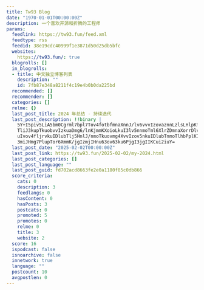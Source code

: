 ```yaml
---
title: Tw93 Blog
date: "1970-01-01T00:00:00Z"
description: 一个喜欢开源和折腾的工程师
params:
  feedlink: https://tw93.fun/feed.xml
  feedtype: rss
  feedid: 38e19cdc40999f1e3871d50d25db5bfc
  websites:
    https://tw93.fun/: true
  blogrolls: []
  in_blogrolls:
  - title: 中文独立博客列表
    description: ""
    id: 7fb87e348a8211f4c19e4b0b0da225bd
  recommended: []
  recommender: []
  categories: []
  relme: {}
  last_post_title: 2024 年总结 - 持续迭代
  last_post_description: !!binary |
    5Y+I5piv5LiA5bm0Cgrml7bpl7Tov4fotbfmnaXnnJ/lv6vvvIzovaznnLzlsLHlpKflub
    TliJ3kupTkuobvvIzkuaDmg6/lnKjmmKXoioLkuI3lv5nnmoTml6XlrZDmnaXorrDlvZXk
    uIvov4fljrvkuIDlubTlj5HnlJ/nmoTkuovmg4XvvIzov5nkuIDlubTnmoTlhbPplK7or4
    3miJHmg7PlupTor6XmmK/jgIzmjIHnu63ov63ku6PjgI3jgIIKCui2iuY=
  last_post_date: "2025-02-02T00:00:00Z"
  last_post_link: https://tw93.fun/2025-02-02/my-2024.html
  last_post_categories: []
  last_post_language: ""
  last_post_guid: fd702acd8663fe2e0a1180f85c0db866
  score_criteria:
    cats: 0
    description: 3
    feedlangs: 0
    hasContent: 0
    hasPosts: 3
    postcats: 0
    promoted: 5
    promotes: 0
    relme: 0
    title: 3
    website: 2
  score: 16
  ispodcast: false
  isnoarchive: false
  innetwork: true
  language: ""
  postcount: 10
  avgpostlen: 0
---
```

